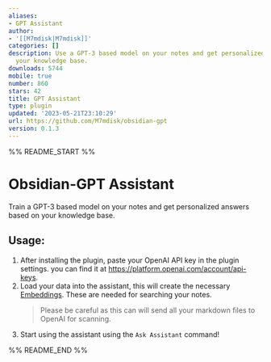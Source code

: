 ```yaml
---
aliases:
- GPT Assistant
author:
- '[[M7mdisk|M7mdisk]]'
categories: []
description: Use a GPT-3 based model on your notes and get personalized answers from
  your knowledge base.
downloads: 5744
mobile: true
number: 860
stars: 42
title: GPT Assistant
type: plugin
updated: '2023-05-21T23:10:29'
url: https://github.com/M7mdisk/obsidian-gpt
version: 0.1.3
---
```


%% README_START %%

# Obsidian-GPT Assistant

Train a GPT-3 based model on your notes and get personalized answers based on your knowledge base.

## Usage:

1. After installing the plugin, paste your OpenAI API key in the plugin settings. you can find it at https://platform.openai.com/account/api-keys.
2. Load your data into the assistant, this will create the necessary [Embeddings](https://platform.openai.com/docs/guides/embeddings/). These are needed for searching your notes.
    > Please be careful as this can will send all your markdown files to OpenAI for scanning.
3. Start using the assistant using the `Ask Assistant` command!


%% README_END %%